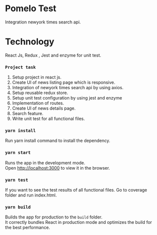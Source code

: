 # Pomelo Test

Integration newyork times search api.

# Technology 

 React Js, Redux , Jest and enzyme for unit test.

### `Project task`

1. Setup project in react js.
2. Create UI of news listing page which is responsive.
3. Integration of newyork times search api by using axios.
4. Setup reusable redux store. 
5. Setup unit test configuration by using jest and enzyme
5. Implementation of routes.
5. Create UI of news details page.
6. Search feature.
7. Write unit test for all functional files.


### `yarn install`

Run yarn install command to install the dependency.

### `yarn start`

Runs the app in the development mode.\
Open [http://localhost:3000](http://localhost:3000) to view it in the browser.


### `yarn test`

If you want to see the test results of all functional files. Go to coverage folder and run index.html.  


### `yarn build`

Builds the app for production to the `build` folder.\
It correctly bundles React in production mode and optimizes the build for the best performance.